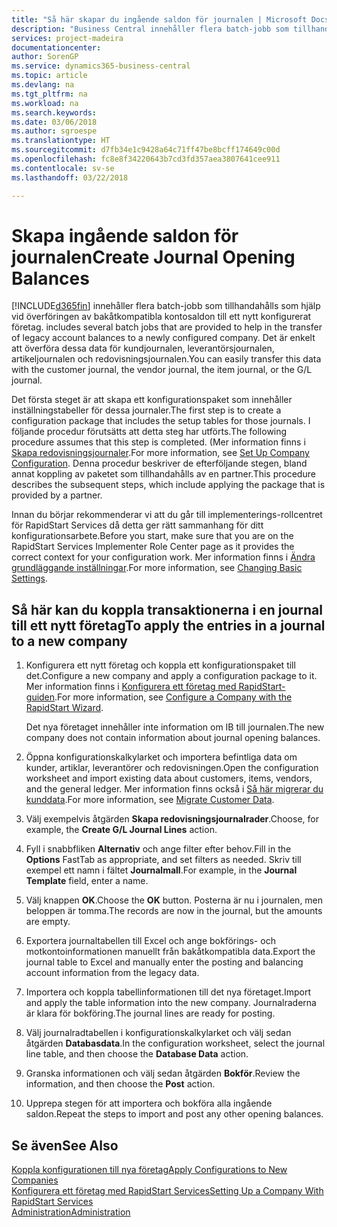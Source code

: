 ```yaml
---
title: "Så här skapar du ingående saldon för journalen | Microsoft Docs"
description: "Business Central innehåller flera batch-jobb som tillhandahålls som hjälp vid överföringen av bakåtkompatibla kontosaldon till ett nykonfigurerat företag. Du kan enkelt överföra data med bokföring i journaler."
services: project-madeira
documentationcenter: 
author: SorenGP
ms.service: dynamics365-business-central
ms.topic: article
ms.devlang: na
ms.tgt_pltfrm: na
ms.workload: na
ms.search.keywords: 
ms.date: 03/06/2018
ms.author: sgroespe
ms.translationtype: HT
ms.sourcegitcommit: d7fb34e1c9428a64c71ff47be8bcff174649c00d
ms.openlocfilehash: fc8e8f34220643b7cd3fd357aea3807641cee911
ms.contentlocale: sv-se
ms.lasthandoff: 03/22/2018

---
```

# <a name="create-journal-opening-balances"></a><span data-ttu-id="745b1-104">Skapa ingående saldon för journalen</span><span class="sxs-lookup"><span data-stu-id="745b1-104">Create Journal Opening Balances</span></span>
[!INCLUDE[d365fin](includes/d365fin_md.md)]<span data-ttu-id="745b1-105"> innehåller flera batch-jobb som tillhandahålls som hjälp vid överföringen av bakåtkompatibla kontosaldon till ett nytt konfigurerat företag.</span><span class="sxs-lookup"><span data-stu-id="745b1-105"> includes several batch jobs that are provided to help in the transfer of legacy account balances to a newly configured company.</span></span> <span data-ttu-id="745b1-106">Det är enkelt att överföra dessa data för kundjournalen, leverantörsjournalen, artikeljournalen och redovisningsjournalen.</span><span class="sxs-lookup"><span data-stu-id="745b1-106">You can easily transfer this data with the customer journal, the vendor journal, the item journal, or the G/L journal.</span></span>

<span data-ttu-id="745b1-107">Det första steget är att skapa ett konfigurationspaket som innehåller inställningstabeller för dessa journaler.</span><span class="sxs-lookup"><span data-stu-id="745b1-107">The first step is to create a configuration package that includes the setup tables for those journals.</span></span> <span data-ttu-id="745b1-108">I följande procedur förutsätts att detta steg har utförts.</span><span class="sxs-lookup"><span data-stu-id="745b1-108">The following procedure assumes that this step is completed.</span></span> <span data-ttu-id="745b1-109">(Mer information finns i [Skapa redovisningsjournaler](admin-set-up-company-configuration.md).</span><span class="sxs-lookup"><span data-stu-id="745b1-109">For more information, see [Set Up Company Configuration](admin-set-up-company-configuration.md).</span></span> <span data-ttu-id="745b1-110">Denna procedur beskriver de efterföljande stegen, bland annat koppling av paketet som tillhandahålls av en partner.</span><span class="sxs-lookup"><span data-stu-id="745b1-110">This procedure describes the subsequent steps, which include applying the package that is provided by a partner.</span></span>  

<span data-ttu-id="745b1-111">Innan du börjar rekommenderar vi att du går till implementerings-rollcentret för RapidStart Services då detta ger rätt sammanhang för ditt konfigurationsarbete.</span><span class="sxs-lookup"><span data-stu-id="745b1-111">Before you start, make sure that you are on the RapidStart Services Implementer Role Center page as it provides the correct context for your configuration work.</span></span> <span data-ttu-id="745b1-112">Mer information finns i [Ändra grundläggande inställningar](ui-change-basic-settings.md).</span><span class="sxs-lookup"><span data-stu-id="745b1-112">For more information, see [Changing Basic Settings](ui-change-basic-settings.md).</span></span>

## <a name="to-apply-the-entries-in-a-journal-to-a-new-company"></a><span data-ttu-id="745b1-113">Så här kan du koppla transaktionerna i en journal till ett nytt företag</span><span class="sxs-lookup"><span data-stu-id="745b1-113">To apply the entries in a journal to a new company</span></span>  
1. <span data-ttu-id="745b1-114">Konfigurera ett nytt företag och koppla ett konfigurationspaket till det.</span><span class="sxs-lookup"><span data-stu-id="745b1-114">Configure a new company and apply a configuration package to it.</span></span> <span data-ttu-id="745b1-115">Mer information finns i [Konfigurera ett företag med RapidStart-guiden](admin-how-to-configure-a-company-with-the-rapidstart-wizard.md).</span><span class="sxs-lookup"><span data-stu-id="745b1-115">For more information, see [Configure a Company with the RapidStart Wizard](admin-how-to-configure-a-company-with-the-rapidstart-wizard.md).</span></span>  

    <span data-ttu-id="745b1-116">Det nya företaget innehåller inte information om IB till journalen.</span><span class="sxs-lookup"><span data-stu-id="745b1-116">The new company does not contain information about journal opening balances.</span></span>  

2. <span data-ttu-id="745b1-117">Öppna konfigurationskalkylarket och importera befintliga data om kunder, artiklar, leverantörer och redovisningen.</span><span class="sxs-lookup"><span data-stu-id="745b1-117">Open the configuration worksheet and import existing data about customers, items, vendors, and the general ledger.</span></span> <span data-ttu-id="745b1-118">Mer information finns också i [Så här migrerar du kunddata](admin-migrate-customer-data.md).</span><span class="sxs-lookup"><span data-stu-id="745b1-118">For more information, see [Migrate Customer Data](admin-migrate-customer-data.md).</span></span>  
3. <span data-ttu-id="745b1-119">Välj exempelvis åtgärden **Skapa redovisningsjournalrader**.</span><span class="sxs-lookup"><span data-stu-id="745b1-119">Choose, for example, the **Create G/L Journal Lines** action.</span></span>  
4. <span data-ttu-id="745b1-120">Fyll i snabbfliken **Alternativ** och ange filter efter behov.</span><span class="sxs-lookup"><span data-stu-id="745b1-120">Fill in the **Options** FastTab as appropriate, and set filters as needed.</span></span> <span data-ttu-id="745b1-121">Skriv till exempel ett namn i fältet **Journalmall**.</span><span class="sxs-lookup"><span data-stu-id="745b1-121">For example, in the **Journal Template** field, enter a name.</span></span>  
5. <span data-ttu-id="745b1-122">Välj knappen **OK**.</span><span class="sxs-lookup"><span data-stu-id="745b1-122">Choose the **OK** button.</span></span> <span data-ttu-id="745b1-123">Posterna är nu i journalen, men beloppen är tomma.</span><span class="sxs-lookup"><span data-stu-id="745b1-123">The records are now in the journal, but the amounts are empty.</span></span>  
6. <span data-ttu-id="745b1-124">Exportera journaltabellen till Excel och ange bokförings- och motkontoinformationen manuellt från bakåtkompatibla data.</span><span class="sxs-lookup"><span data-stu-id="745b1-124">Export the journal table to Excel and manually enter the posting and balancing account information from the legacy data.</span></span>
7. <span data-ttu-id="745b1-125">Importera och koppla tabellinformationen till det nya företaget.</span><span class="sxs-lookup"><span data-stu-id="745b1-125">Import and apply the table information into the new company.</span></span> <span data-ttu-id="745b1-126">Journalraderna är klara för bokföring.</span><span class="sxs-lookup"><span data-stu-id="745b1-126">The journal lines are ready for posting.</span></span>  
8. <span data-ttu-id="745b1-127">Välj journalradtabellen i konfigurationskalkylarket och välj sedan åtgärden **Databasdata**.</span><span class="sxs-lookup"><span data-stu-id="745b1-127">In the configuration worksheet, select the journal line table, and then choose the **Database Data** action.</span></span>  
9. <span data-ttu-id="745b1-128">Granska informationen och välj sedan åtgärden **Bokför**.</span><span class="sxs-lookup"><span data-stu-id="745b1-128">Review the information, and then choose the **Post** action.</span></span>  
10. <span data-ttu-id="745b1-129">Upprepa stegen för att importera och bokföra alla ingående saldon.</span><span class="sxs-lookup"><span data-stu-id="745b1-129">Repeat the steps to import and post any other opening balances.</span></span>  

## <a name="see-also"></a><span data-ttu-id="745b1-130">Se även</span><span class="sxs-lookup"><span data-stu-id="745b1-130">See Also</span></span>  
[<span data-ttu-id="745b1-131">Koppla konfigurationen till nya företag</span><span class="sxs-lookup"><span data-stu-id="745b1-131">Apply Configurations to New Companies</span></span>](admin-apply-configuration-to-new-companies.md)  
[<span data-ttu-id="745b1-132">Konfigurera ett företag med RapidStart Services</span><span class="sxs-lookup"><span data-stu-id="745b1-132">Setting Up a Company With RapidStart Services</span></span>](admin-set-up-a-company-with-rapidstart.md)  
[<span data-ttu-id="745b1-133">Administration</span><span class="sxs-lookup"><span data-stu-id="745b1-133">Administration</span></span>](admin-setup-and-administration.md)

